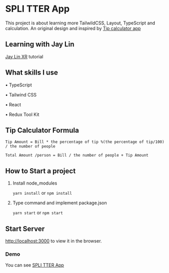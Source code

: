 # SPLI TTER App

This project is about learning more TailwildCSS, Layout, TypeScript and calculation. An original design and inspired by
[Tip calculator app](https://www.frontendmentor.io/challenges/tip-calculator-app-ugJNGbJUX)

## Learning with Jay Lin

[Jay Lin XR](https://www.youtube.com/channel/UC1rMgKD4Rn-7aVcymjlvhfQ) tutorial

## What skills I use

• TypeScript

• Tailwind CSS

• React

• Redux Tool Kit

## Tip Calculator Formula

`Tip Amount = Bill * the percentage of tip %(the percentage of tip/100) / the number of people`

`Total Amount /person = Bill / the number of people + Tip Amount`

## How to Start a project

1. Install node_modules

   `yarn install` or `npm install`

2. Type command and implement package.json

   `yarn start` or `npm start`

## Start Server

[http://localhost:3000](http://localhost:3000) to view it in the browser.

### Demo

You can see [SPLI TTER App](https://spli-tter-ui-main.vercel.app/)